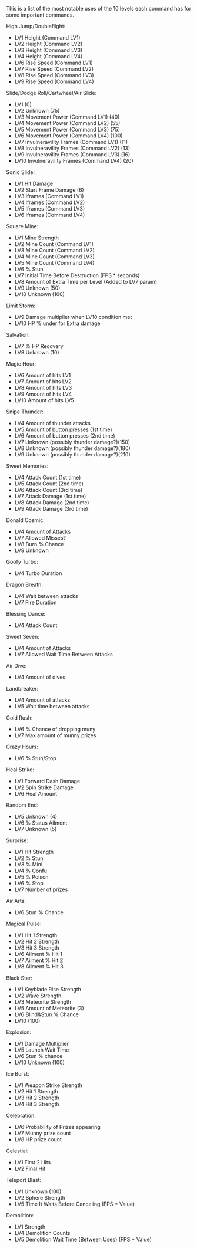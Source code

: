 This is a list of the most notable uses of the 10 levels each command has for some important commands.

High Jump/Doubleflight:
- LV1 Height (Command LV1)
- LV2 Height (Command LV2)
- LV3 Height (Command LV3)
- LV4 Height (Command LV4)
- LV6 Rise Speed (Command LV1)
- LV7 Rise Speed (Command LV2)
- LV8 Rise Speed (Command LV3)
- LV9 Rise Speed (Command LV4)

Slide/Dodge Roll/Cartwheel/Air Slide:
- LV1 (0)
- LV2 Unknown (75)
- LV3 Movement Power (Command LV1) (40)
- LV4 Movement Power (Command LV2) (55)
- LV5 Movement Power (Command LV3) (75)
- LV6 Movement Power (Command LV4) (100)
- LV7 Invulneravility Frames (Command LV1) (11)
- LV8 Invulneravility Frames (Command LV2) (13)
- LV9 Invulneravility Frames (Command LV3) (16)
- LV10 Invulneravility Frames (Command LV4) (20)

Sonic Slide:
- LV1 Hit Damage
- LV2 Start Frame Damage (6)
- LV3 Iframes (Command LV1)
- LV4 Iframes (Command LV2)
- LV5 Iframes (Command LV3)
- LV6 Iframes (Command LV4)

Square Mine:
- LV1 Mine Strength
- LV2 Mine Count (Command LV1)
- LV3 Mine Count (Command LV2)
- LV4 Mine Count (Command LV3)
- LV5 Mine Count (Command LV4)
- LV6 % Stun
- LV7 Initial Time Before Destruction (FPS * seconds)
- LV8 Amount of Extra Time per Level (Added to LV7 param)
- LV9 Unknown (50)
- LV10 Unknown (100)

Limit Storm:
- LV9 Damage multiplier when LV10 condition met
- LV10 HP % under for Extra damage

Salvation:
- LV7 % HP Recovery
- LV8 Unknown (10)

Magic Hour:
- LV6 Amount of hits LV1
- LV7 Amount of hits LV2
- LV8 Amount of hits LV3
- LV9 Amount of hits LV4
- LV10 Amount of hits LV5

Snipe Thunder:
- LV4 Amount of thunder attacks
- LV5 Amount of button presses (1st time)
- LV6 Amount of button presses (2nd time)
- LV7 Unknown (possibly thunder damage?)(150)
- LV8 Unknown (possibly thunder damage?)(180)
- LV9 Unknown (possibly thunder damage?)(210)

Sweet Memories:
- LV4 Attack Count (1st time)
- LV5 Attack Count (2nd time)
- LV6 Attack Count (3rd time)
- LV7 Attack Damage (1st time)
- LV8 Attack Damage (2nd time)
- LV9 Attack Damage (3rd time)

Donald Cosmic:
- LV4 Amount of Attacks
- LV7 Allowed Misses?
- LV8 Burn % Chance
- LV9 Unknown

Goofy Turbo:
- LV4 Turbo Duration

Dragon Breath:
- LV4 Wait between attacks
- LV7 Fire Duration

Blessing Dance:
- LV4 Attack Count

Sweet Seven:
- LV4 Amount of Attacks
- LV7 Allowed Wait Time Between Attacks

Air Dive:
- LV4 Amount of dives

Landbreaker:
- LV4 Amount of attacks
- LV5 Wait time between attacks

Gold Rush:
- LV6 % Chance of dropping muny
- LV7 Max amount of munny prizes

Crazy Hours:
- LV6 % Stun/Stop

Heal Strike:
- LV1 Forward Dash Damage
- LV2 Spin Strike Damage
- LV6 Heal Amount

Random End:
- LV5 Unknown (4)
- LV6 % Status Ailment
- LV7 Unknown (5)

Surprise:
- LV1 Hit Strength
- LV2 % Stun
- LV3 % Mini
- LV4 % Confu
- LV5 % Poison
- LV6 % Stop
- LV7 Number of prizes

Air Arts:
- LV6 Stun % Chance

Magical Pulse:
- LV1 Hit 1 Strength
- LV2 Hit 2 Strength
- LV3 Hit 3 Strength
- LV6 Ailment % Hit 1
- LV7 Ailment % Hit 2
- LV8 Ailment % Hit 3

Black Star:
- LV1 Keyblade Rise Strength
- LV2 Wave Strength
- LV3 Meteorite Strength
- LV5 Amount of Meteorite (3)
- LV6 Blind&Stun % Chance
- LV10 (100)

Explosion:
- LV1 Damage Multiplier
- LV5 Launch Wait Time
- LV6 Stun % chance
- LV10 Unknown (100)

Ice Burst:
- LV1 Weapon Strike Strength
- LV2 Hit 1 Strength
- LV3 Hit 2 Strength
- LV4 Hit 3 Strength

Celebration:
- LV6 Probability of Prizes appearing
- LV7 Munny prize count
- LV8 HP prize count

Celestial:
- LV1 First 2 Hits
- LV2 Final Hit

Teleport Blast:
- LV1 Unknown (100)
- LV2 Sphere Strength
- LV5 Time It Waits Before Canceling (FPS * Value)

Demolition:
- LV1 Strength
- LV4 Demolition Counts
- LV5 Demolition Wait Time (Between Uses) (FPS * Value)
